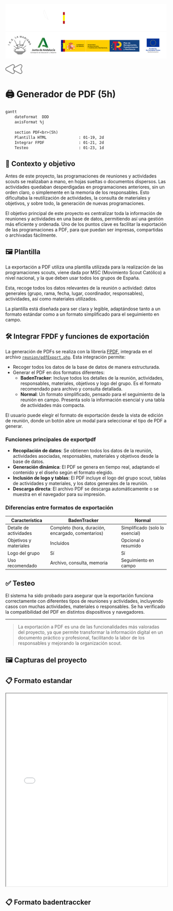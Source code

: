 ![](https://raw.githubusercontent.com/jcorvid509/.resGen/9cf65965f880c39d5e634d73522a6d656c4ea501/_bannerD.png#gh-dark-mode-only)
![](https://raw.githubusercontent.com/jcorvid509/.resGen/9cf65965f880c39d5e634d73522a6d656c4ea501/_bannerL.png#gh-light-mode-only)

<a href="/.md/readme.md"><img src="https://raw.githubusercontent.com/jcorvid509/.resGen/9cf65965f880c39d5e634d73522a6d656c4ea501/_back.svg" height="30"></a>

# 🖨️ Generador de PDF (5h)

```mermaid
gantt
    dateFormat  DDD
    axisFormat %j

    section PDF<br>(5h)
    Plantilla HTML              : 01-19, 2d
    Integrar FPDF               : 01-21, 2d
    Testeo                      : 01-23, 1d
```

## 📝 Contexto y objetivo

Antes de este proyecto, las programaciones de reuniones y actividades scouts se realizaban a mano, en hojas sueltas o documentos dispersos. Las actividades quedaban desperdigadas en programaciones anteriores, sin un orden claro, o simplemente en la memoria de los responsables. Esto dificultaba la reutilización de actividades, la consulta de materiales y objetivos, y sobre todo, la generación de nuevas programaciones.

El objetivo principal de este proyecto es centralizar toda la información de reuniones y actividades en una base de datos, permitiendo así una gestión más eficiente y ordenada. Uno de los puntos clave es facilitar la exportación de las programaciones a PDF, para que puedan ser impresas, compartidas o archivadas fácilmente.

## 🖼️ Plantilla

La exportación a PDF utiliza una plantilla utilizada para la realización de las programaciones scouts, viene dada por MSC (Movimiento Scout Católico) a nivel nacional, y la que deben usar todos los grupos de España.

Esta, recoge todos los datos relevantes de la reunión o actividad: datos generales (grupo, rama, fecha, lugar, coordinador, responsables), actividades, así como materiales utilizados.

La plantilla está diseñada para ser clara y legible, adaptándose tanto a un formato estándar como a un formato simplificado para el seguimiento en campo.

## 🛠️ Integrar FPDF y funciones de exportación

La generación de PDFs se realiza con la librería [FPDF](https://www.fpdf.org/), integrada en el archivo [`reunion/pdfExport.php`](reunion/pdfExport.php). Esta integración permite:

- Recoger todos los datos de la base de datos de manera estructurada.
- Generar el PDF en dos formatos diferentes:
  - **BadenTracker**: Incluye todos los detalles de la reunión, actividades, responsables, materiales, objetivos y logo del grupo. Es el formato recomendado para archivo y consulta detallada.
  - **Normal**: Un formato simplificado, pensado para el seguimiento de la reunión en campo. Presenta solo la información esencial y una tabla de actividades más compacta.

El usuario puede elegir el formato de exportación desde la vista de edición de reunión, donde un botón abre un modal para seleccionar el tipo de PDF a generar.

### Funciones principales de exportpdf

- **Recopilación de datos**: Se obtienen todos los datos de la reunión, actividades asociadas, responsables, materiales y objetivos desde la base de datos.
- **Generación dinámica**: El PDF se genera en tiempo real, adaptando el contenido y el diseño según el formato elegido.
- **Inclusión de logo y tablas**: El PDF incluye el logo del grupo scout, tablas de actividades y materiales, y los datos generales de la reunión.
- **Descarga directa**: El archivo PDF se descarga automáticamente o se muestra en el navegador para su impresión.

### Diferencias entre formatos de exportación

| Característica         | BadenTracker                        | Normal                  |
|------------------------|-------------------------------|-------------------------------|
| Detalle de actividades | Completo (hora, duración, encargado, comentarios) | Simplificado (solo lo esencial) |
| Objetivos y materiales | Incluidos                     | Opcional o resumido           |
| Logo del grupo         | Sí                            | Sí                            |
| Uso recomendado        | Archivo, consulta, memoria    | Seguimiento en campo          |

## ✅ Testeo

El sistema ha sido probado para asegurar que la exportación funciona correctamente con diferentes tipos de reuniones y actividades, incluyendo casos con muchas actividades, materiales o responsables. Se ha verificado la compatibilidad del PDF en distintos dispositivos y navegadores.

---

> La exportación a PDF es una de las funcionalidades más valoradas del proyecto, ya que permite transformar la información digital en un documento práctico y profesional, facilitando la labor de los responsables y mejorando la organización scout.

## 🖼️ Capturas del proyecto

## 📋 Formato estandar

<iframe src=".pdf/2025-07-07-Grupo-JEYMA.pdf" width="100%" height="600px">
  Este navegador no soporta PDFs. Puedes <a href=".pdf/2025-07-07-Grupo-JEYMA.pdf">descargar el archivo aquí</a>.
</iframe>

## 📋 Formato badentraccker

